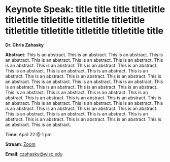 # Keynote Speak: title title title titletitle titletitle titletitle titletitle titletitle titletitle titletitle titletitle titletitle title

**Dr. Chris Zahasky**

**Abstract**: This is an abstract. This is an abstract. This is an abstract. This is an abstract. This is an abstract. This is an abstract. This is an abstract. This is an abstract. This is an abstract. This is an abstract. This is an abstract. This is an abstract. This is an abstract. This is an abstract. This is an abstract. This is an abstract. This is an abstract. This is an abstract. This is an abstract. This is an abstract. This is an abstract. This is an abstract. This is an abstract. This is an abstract. This is an abstract. This is an abstract. This is an abstract. This is an abstract. This is an abstract. This is an abstract. This is an abstract. This is an abstract. This is an abstract. This is an abstract. This is an abstract. This is an abstract. This is an abstract. This is an abstract. This is an abstract. This is an abstract. This is an abstract. This is an abstract. This is an abstract. This is an abstract. This is an abstract. This is an abstract. This is an abstract. This is an abstract. This is an abstract. This is an abstract.

**Time**: April 22 @ 1 pm

**Stream**: [Zoom](https://uwmadison.zoom.us/meeting#/test11111)

**Email**: [czahasky@wisc.edu](mailto:czahasky@wisc.edu)
